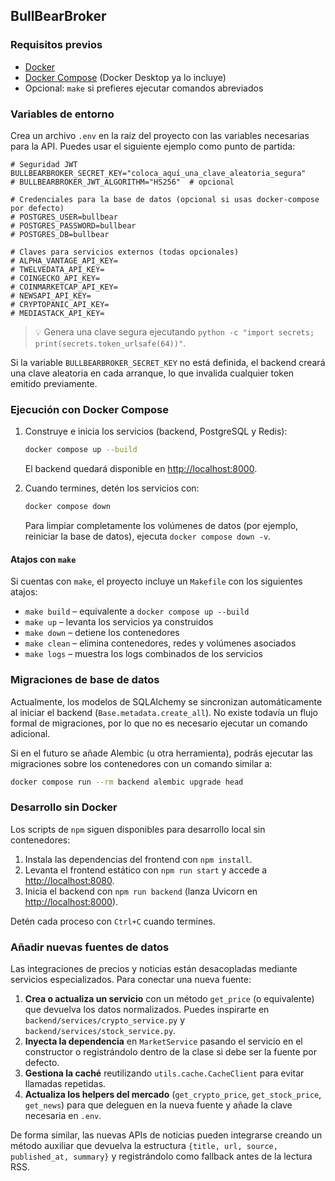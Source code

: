 ## BullBearBroker

### Requisitos previos

- [Docker](https://docs.docker.com/get-docker/)
- [Docker Compose](https://docs.docker.com/compose/) (Docker Desktop ya lo incluye)
- Opcional: `make` si prefieres ejecutar comandos abreviados

### Variables de entorno

Crea un archivo `.env` en la raíz del proyecto con las variables necesarias para la API. Puedes usar el siguiente ejemplo como punto de partida:

```env
# Seguridad JWT
BULLBEARBROKER_SECRET_KEY="coloca_aquí_una_clave_aleatoria_segura"
# BULLBEARBROKER_JWT_ALGORITHM="HS256"  # opcional

# Credenciales para la base de datos (opcional si usas docker-compose por defecto)
# POSTGRES_USER=bullbear
# POSTGRES_PASSWORD=bullbear
# POSTGRES_DB=bullbear

# Claves para servicios externos (todas opcionales)
# ALPHA_VANTAGE_API_KEY=
# TWELVEDATA_API_KEY=
# COINGECKO_API_KEY=
# COINMARKETCAP_API_KEY=
# NEWSAPI_API_KEY=
# CRYPTOPANIC_API_KEY=
# MEDIASTACK_API_KEY=
```

> 💡 Genera una clave segura ejecutando `python -c "import secrets; print(secrets.token_urlsafe(64))"`.

Si la variable `BULLBEARBROKER_SECRET_KEY` no está definida, el backend creará una clave aleatoria en cada arranque, lo que invalida cualquier token emitido previamente.

### Ejecución con Docker Compose

1. Construye e inicia los servicios (backend, PostgreSQL y Redis):

   ```bash
   docker compose up --build
   ```

   El backend quedará disponible en [http://localhost:8000](http://localhost:8000).

2. Cuando termines, detén los servicios con:

   ```bash
   docker compose down
   ```

   Para limpiar completamente los volúmenes de datos (por ejemplo, reiniciar la base de datos), ejecuta `docker compose down -v`.

#### Atajos con `make`

Si cuentas con `make`, el proyecto incluye un `Makefile` con los siguientes atajos:

- `make build` – equivalente a `docker compose up --build`
- `make up` – levanta los servicios ya construidos
- `make down` – detiene los contenedores
- `make clean` – elimina contenedores, redes y volúmenes asociados
- `make logs` – muestra los logs combinados de los servicios

### Migraciones de base de datos

Actualmente, los modelos de SQLAlchemy se sincronizan automáticamente al iniciar el backend (`Base.metadata.create_all`). No existe todavía un flujo formal de migraciones, por lo que no es necesario ejecutar un comando adicional.

Si en el futuro se añade Alembic (u otra herramienta), podrás ejecutar las migraciones sobre los contenedores con un comando similar a:

```bash
docker compose run --rm backend alembic upgrade head
```

### Desarrollo sin Docker

Los scripts de `npm` siguen disponibles para desarrollo local sin contenedores:

1. Instala las dependencias del frontend con `npm install`.
2. Levanta el frontend estático con `npm run start` y accede a [http://localhost:8080](http://localhost:8080).
3. Inicia el backend con `npm run backend` (lanza Uvicorn en [http://localhost:8000](http://localhost:8000)).

Detén cada proceso con `Ctrl+C` cuando termines.

### Añadir nuevas fuentes de datos

Las integraciones de precios y noticias están desacopladas mediante servicios especializados.
Para conectar una nueva fuente:

1. **Crea o actualiza un servicio** con un método `get_price` (o equivalente) que devuelva los
   datos normalizados. Puedes inspirarte en `backend/services/crypto_service.py` y
   `backend/services/stock_service.py`.
2. **Inyecta la dependencia** en `MarketService` pasando el servicio en el constructor o
   registrándolo dentro de la clase si debe ser la fuente por defecto.
3. **Gestiona la caché** reutilizando `utils.cache.CacheClient` para evitar llamadas repetidas.
4. **Actualiza los helpers del mercado** (`get_crypto_price`, `get_stock_price`, `get_news`) para que
   deleguen en la nueva fuente y añade la clave necesaria en `.env`.

De forma similar, las nuevas APIs de noticias pueden integrarse creando un método auxiliar que
devuelva la estructura `{title, url, source, published_at, summary}` y registrándolo como fallback
antes de la lectura RSS.
